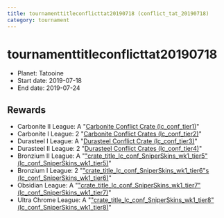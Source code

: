 ```yaml
---
title: tournamenttitleconflicttat20190718 (conflict_tat_20190718)
category: tournament
---
```

# tournamenttitleconflicttat20190718

  * Planet: Tatooine
  * Start date: 2019-07-18
  * End date: 2019-07-24

## Rewards

  * Carbonite II League: A "[Carbonite Conflict Crate (lc_conf_tier1)](lc_conf_tier1.html)"
  * Carbonite I League: 2 "[Carbonite Conflict Crates (lc_conf_tier2)](lc_conf_tier2.html)"
  * Durasteel I League: A "[Durasteel Conflict Crate (lc_conf_tier3)](lc_conf_tier3.html)"
  * Durasteel II League: 2 "[Durasteel Conflict Crates (lc_conf_tier4)](lc_conf_tier4.html)"
  * Bronzium II League: A "["crate_title_lc_conf_SniperSkins_wk1_tier5" (lc_conf_SniperSkins_wk1_tier5)](lc_conf_SniperSkins_wk1_tier5.html)"
  * Bronzium I League: 2 "["crate_title_lc_conf_SniperSkins_wk1_tier6"s (lc_conf_SniperSkins_wk1_tier6)](lc_conf_SniperSkins_wk1_tier6.html)"
  * Obsidian League: A "["crate_title_lc_conf_SniperSkins_wk1_tier7" (lc_conf_SniperSkins_wk1_tier7)](lc_conf_SniperSkins_wk1_tier7.html)"
  * Ultra Chrome League: A "["crate_title_lc_conf_SniperSkins_wk1_tier8" (lc_conf_SniperSkins_wk1_tier8)](lc_conf_SniperSkins_wk1_tier8.html)"
